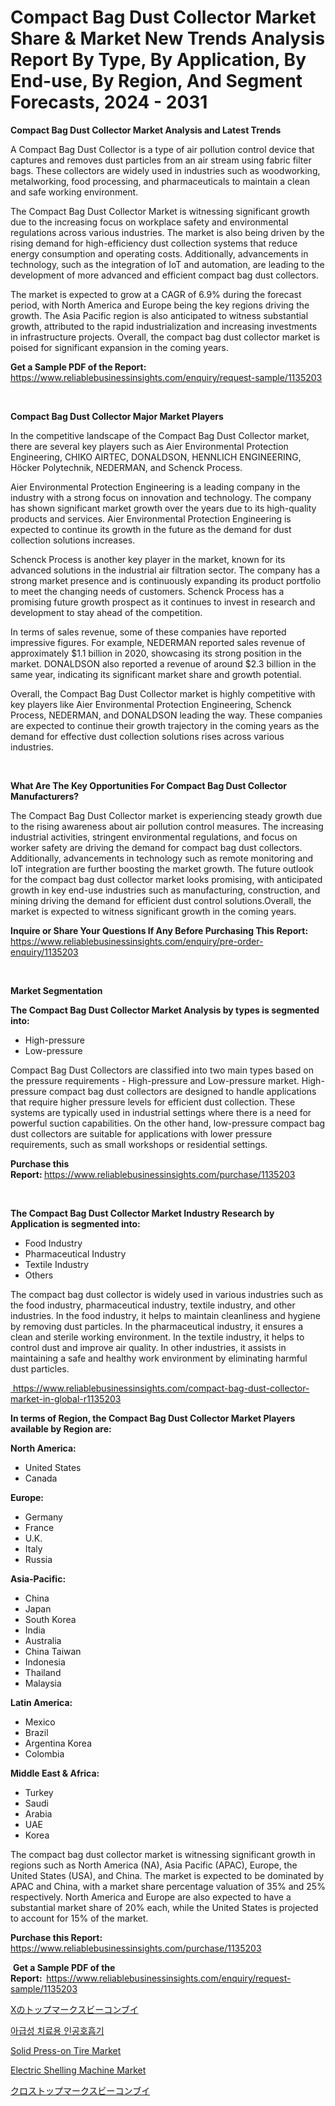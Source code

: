 <p><h1>Compact Bag Dust Collector Market Share & Market New Trends Analysis Report By Type, By Application, By End-use, By Region, And Segment Forecasts, 2024 - 2031</h1></p><p><strong>Compact Bag Dust Collector Market Analysis and Latest Trends</strong></p>
<p><p>A Compact Bag Dust Collector is a type of air pollution control device that captures and removes dust particles from an air stream using fabric filter bags. These collectors are widely used in industries such as woodworking, metalworking, food processing, and pharmaceuticals to maintain a clean and safe working environment.</p><p>The Compact Bag Dust Collector Market is witnessing significant growth due to the increasing focus on workplace safety and environmental regulations across various industries. The market is also being driven by the rising demand for high-efficiency dust collection systems that reduce energy consumption and operating costs. Additionally, advancements in technology, such as the integration of IoT and automation, are leading to the development of more advanced and efficient compact bag dust collectors.</p><p>The market is expected to grow at a CAGR of 6.9% during the forecast period, with North America and Europe being the key regions driving the growth. The Asia Pacific region is also anticipated to witness substantial growth, attributed to the rapid industrialization and increasing investments in infrastructure projects. Overall, the compact bag dust collector market is poised for significant expansion in the coming years.</p></p>
<p><strong>Get a Sample PDF of the Report:&nbsp;</strong> <a href="https://www.reliablebusinessinsights.com/enquiry/request-sample/1135203">https://www.reliablebusinessinsights.com/enquiry/request-sample/1135203</a></p>
<p>&nbsp;</p>
<p><strong>Compact Bag Dust Collector Major Market Players</strong></p>
<p><p>In the competitive landscape of the Compact Bag Dust Collector market, there are several key players such as Aier Environmental Protection Engineering, CHIKO AIRTEC, DONALDSON, HENNLICH ENGINEERING, Höcker Polytechnik, NEDERMAN, and Schenck Process. </p><p>Aier Environmental Protection Engineering is a leading company in the industry with a strong focus on innovation and technology. The company has shown significant market growth over the years due to its high-quality products and services. Aier Environmental Protection Engineering is expected to continue its growth in the future as the demand for dust collection solutions increases.</p><p>Schenck Process is another key player in the market, known for its advanced solutions in the industrial air filtration sector. The company has a strong market presence and is continuously expanding its product portfolio to meet the changing needs of customers. Schenck Process has a promising future growth prospect as it continues to invest in research and development to stay ahead of the competition.</p><p>In terms of sales revenue, some of these companies have reported impressive figures. For example, NEDERMAN reported sales revenue of approximately $1.1 billion in 2020, showcasing its strong position in the market. DONALDSON also reported a revenue of around $2.3 billion in the same year, indicating its significant market share and growth potential.</p><p>Overall, the Compact Bag Dust Collector market is highly competitive with key players like Aier Environmental Protection Engineering, Schenck Process, NEDERMAN, and DONALDSON leading the way. These companies are expected to continue their growth trajectory in the coming years as the demand for effective dust collection solutions rises across various industries.</p></p>
<p>&nbsp;</p>
<p><strong>What Are The Key Opportunities For Compact Bag Dust Collector Manufacturers?</strong></p>
<p><p>The Compact Bag Dust Collector market is experiencing steady growth due to the rising awareness about air pollution control measures. The increasing industrial activities, stringent environmental regulations, and focus on worker safety are driving the demand for compact bag dust collectors. Additionally, advancements in technology such as remote monitoring and IoT integration are further boosting the market growth. The future outlook for the compact bag dust collector market looks promising, with anticipated growth in key end-use industries such as manufacturing, construction, and mining driving the demand for efficient dust control solutions.Overall, the market is expected to witness significant growth in the coming years.</p></p>
<p><strong>Inquire or Share Your Questions If Any Before Purchasing This Report:</strong> <a href="https://www.reliablebusinessinsights.com/enquiry/pre-order-enquiry/1135203">https://www.reliablebusinessinsights.com/enquiry/pre-order-enquiry/1135203</a></p>
<p>&nbsp;</p>
<p><strong>Market Segmentation</strong></p>
<p><strong>The Compact Bag Dust Collector Market Analysis by types is segmented into:</strong></p>
<p><ul><li>High-pressure</li><li>Low-pressure</li></ul></p>
<p><p>Compact Bag Dust Collectors are classified into two main types based on the pressure requirements - High-pressure and Low-pressure market. High-pressure compact bag dust collectors are designed to handle applications that require higher pressure levels for efficient dust collection. These systems are typically used in industrial settings where there is a need for powerful suction capabilities. On the other hand, low-pressure compact bag dust collectors are suitable for applications with lower pressure requirements, such as small workshops or residential settings.</p></p>
<p><strong>Purchase this Report:&nbsp;</strong><a href="https://www.reliablebusinessinsights.com/purchase/1135203">https://www.reliablebusinessinsights.com/purchase/1135203</a></p>
<p>&nbsp;</p>
<p><strong>The Compact Bag Dust Collector Market Industry Research by Application is segmented into:</strong></p>
<p><ul><li>Food Industry</li><li>Pharmaceutical Industry</li><li>Textile Industry</li><li>Others</li></ul></p>
<p><p>The compact bag dust collector is widely used in various industries such as the food industry, pharmaceutical industry, textile industry, and other industries. In the food industry, it helps to maintain cleanliness and hygiene by removing dust particles. In the pharmaceutical industry, it ensures a clean and sterile working environment. In the textile industry, it helps to control dust and improve air quality. In other industries, it assists in maintaining a safe and healthy work environment by eliminating harmful dust particles.</p></p>
<p><a href="https://www.reliablebusinessinsights.com/compact-bag-dust-collector-market-in-global-r1135203">&nbsp;https://www.reliablebusinessinsights.com/compact-bag-dust-collector-market-in-global-r1135203</a></p>
<p><strong>In terms of Region, the Compact Bag Dust Collector Market Players available by Region are:</strong></p>
<p>
    <p> <strong> North America: </strong>
        <ul>
            <li>United States</li>
            <li>Canada</li>
        </ul>
        </p> 
    <p> <strong> Europe: </strong>
        <ul>
            <li>Germany</li>
            <li>France</li>
            <li>U.K.</li>
            <li>Italy</li>
            <li>Russia</li>
        </ul>
        </p> 
    <p> <strong> Asia-Pacific: </strong>
        <ul>
            <li>China</li>
            <li>Japan</li>
            <li>South Korea</li>
            <li>India</li>
            <li>Australia</li>
            <li>China Taiwan</li>
            <li>Indonesia</li>
            <li>Thailand</li>
            <li>Malaysia</li>
        </ul>
        </p> 
    <p> <strong> Latin America: </strong>
        <ul>
            <li>Mexico</li>
            <li>Brazil</li>
            <li>Argentina Korea</li>
            <li>Colombia</li>
        </ul>
        </p> 
    <p> <strong> Middle East & Africa: </strong>
        <ul>
            <li>Turkey</li>
            <li>Saudi</li>
            <li>Arabia</li>
            <li>UAE</li>
            <li>Korea</li>
        </ul>
    </p>
    </p>
<p><p>The compact bag dust collector market is witnessing significant growth in regions such as North America (NA), Asia Pacific (APAC), Europe, the United States (USA), and China. The market is expected to be dominated by APAC and China, with a market share percentage valuation of 35% and 25% respectively. North America and Europe are also expected to have a substantial market share of 20% each, while the United States is projected to account for 15% of the market.</p></p>
<p><strong>Purchase this Report: </strong><a href="https://www.reliablebusinessinsights.com/purchase/1135203">https://www.reliablebusinessinsights.com/purchase/1135203</a></p>
<p>&nbsp;<strong>Get a Sample PDF of the Report:&nbsp;&nbsp;</strong><a href="https://www.reliablebusinessinsights.com/enquiry/request-sample/1135203">https://www.reliablebusinessinsights.com/enquiry/request-sample/1135203</a></p>
<p><strong></strong></p>
<p><p><a href="https://github.com/klon646/Market-Research-Report-List-1/blob/main/2726844106274.md">Xのトップマークスビーコンブイ</a></p><p><a href="https://medium.com/@kennayundt/sub-acute-care-ventilators-%EC%8B%9C%EC%9E%A5-%EA%B2%BD%EC%9F%81-%EB%B6%84%EC%84%9D-%EC%8B%9C%EC%9E%A5-%EB%8F%99%ED%96%A5-%EB%B0%8F-2031%EB%85%84%EA%B9%8C%EC%A7%80%EC%9D%98-%EC%98%88%EC%B8%A1-88ac92309a74">아급성 치료용 인공호흡기</a></p><p><a href="https://github.com/Angelnienowdseej3e45z3p8c/Market-Research-Report-List-2/blob/main/solid-press-on-tire-market.md">Solid Press-on Tire Market</a></p><p><a href="https://github.com/brentleyjimmiealvaradoz4l1rea/Market-Research-Report-List-2/blob/main/electric-shelling-machine-market.md">Electric Shelling Machine Market</a></p><p><a href="https://github.com/Alenaieme/Market-Research-Report-List-1/blob/main/6010846106275.md">クロストップマークスビーコンブイ</a></p></p>